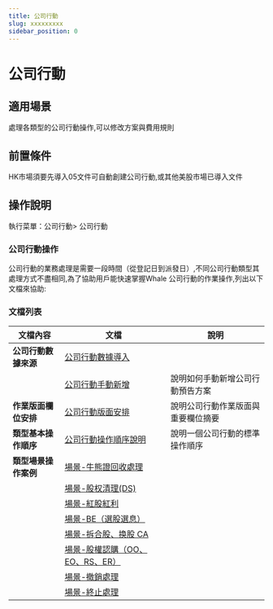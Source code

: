 ```yaml
---
title: 公司行動
slug: xxxxxxxxx
sidebar_position: 0
---
```



# 公司行動

## 適用場景

處理各類型的公司行動操作,可以修改方案與費用規則

## 前置條件

HK市場須要先導入05文件可自動創建公司行動,或其他美股市場已導入文件

## 操作說明

執行菜單：公司行動&gt; 公司行動

### 公司行動操作

公司行動的業務處理是需要一段時間（從登記日到派發日）,不同公司行動類型其處理方式不盡相同,為了協助用戶能快速掌握Whale 公司行動的作業操作,列出以下文檔來協助:

### 文檔列表

|文檔內容|文檔|說明|
|---|---|---|
|**公司行動數據來源**|[公司行動數據導入](/Yg5Dwtk30isnqBkNmbscxSK4nme)|
||[公司行動手動新增](/PjI5wER20ic3VDkLX6ccjqv3nAh) |說明如何手動新增公司行動預告方案|
|**作業版面欄位安排**|[公司行動版面安排](/KnNFw9Wx5i70pIkVPPPcHUGynDh) |說明公司行動作業版面與重要欄位摘要|
|**類型基本操作順序**|[公司行動操作順序說明](/KayawFlkwim5vWkrePgcs7n4n6b) |說明一個公司行動的標準操作順序|
|**類型場景操作案例**|[場景-牛熊證回收處理](/Jo0aw17Meiih1RkxxnVcRLmjnpf) ||
||[場景-股权清理(DS)](/EBhJwi7B3iK621kqa8LclF5Nnsc) ||
||[場景-紅股紅利](/VkDUwdaYkicQvQkg2wFcdIzlnkw) ||
||[場景-BE（選股選息）](/IqGFwbDgIihU8VkIXMfcveK8nRg) ||
||[場景-拆合股、换股 CA](/S2low898GirK4jk39wacQ2p0nNg) ||
||[場景-股權認購（OO、EO、RS、ER）](/AfizwptfriDumhkqPwbcW0rknhc) ||
||[場景-撤銷處理](/YIo1wfqami1f5bkSZ6wcz3w2ndf) ||
||[場景-終止處理](/SmQ8wH0Pci8rTRkfdJ9cDs3PnAe) ||


